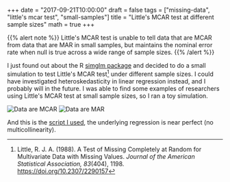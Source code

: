 +++
date = "2017-09-21T10:00:00"
draft = false
tags = ["missing-data", "little's mcar test", "small-samples"]
title = "Little's MCAR test at different sample sizes"
math = true
+++

{{% alert note %}}
Little's MCAR test is unable to tell data that are MCAR from data that are MAR in small samples, but maintains the nominal error rate when null is true across a wide range of sample sizes.
{{% /alert %}}

I just found out about the R [simglm package](https://cran.r-project.org/web/packages/simglm/index.html) and decided to do a small simulation to test Little's MCAR test[^1] under different sample sizes. I could have investigated heteroskedasticity in linear regression instead, and I probably will in the future. I was able to find some examples of researchers using Little's MCAR test at small sample sizes, so I ran a toy simulation.

![Data are MCAR](/img/posts/little_mcar/zoom_in.png)
![Data are MAR](/img/posts/little_mcar/zoom_in_mar.png)

And this is the [script I used](/misc/scripts/little_sim.R), the underlying regression is near perfect (no multicollinearity).

[^1]: Little, R. J. A. (1988). A Test of Missing Completely at Random for Multivariate Data with Missing Values. _Journal of the American Statistical Association, 83_(404), 1198. https://doi.org/10.2307/2290157

